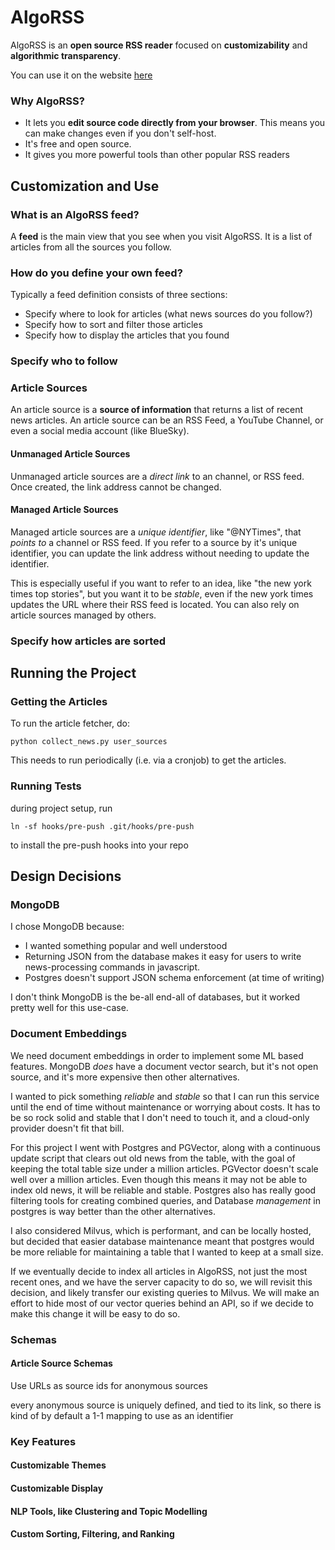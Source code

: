 # AlgoRSS

AlgoRSS is an **open source RSS reader** focused on **customizability** and **algorithmic transparency**. 

You can use it on the website [here](https://tbd19201230912091209.com)

### Why AlgoRSS?
- It lets you **edit source code directly from your browser**. This means you can make changes even if you don't self-host.
- It's free and open source.
- It gives you more powerful tools than other popular RSS readers

## Customization and Use
### What is an AlgoRSS feed?
A **feed** is the main view that you see when you visit AlgoRSS. It is a list of articles from all the sources you follow.

### How do you define your own feed?
Typically a feed definition consists of three sections:
- Specify where to look for articles (what news sources do you follow?)
- Specify how to sort and filter those articles
- Specify how to display the articles that you found

### Specify who to follow
### Article Sources
An article source is a **source of information** that returns a list of recent news articles. An article source can be an RSS Feed, a YouTube Channel, or even a social media account (like BlueSky).

#### Unmanaged Article Sources
Unmanaged article sources are a *direct link* to an channel, or RSS feed. Once created, the link address cannot be changed.

#### Managed Article Sources
Managed article sources are a *unique identifier*, like "@NYTimes", that *points to* a channel or RSS feed. If you refer to a source by it's unique identifier, you can update the link address without needing to update the identifier.

This is especially useful if you want to refer to an idea, like "the new york times top stories", but you want it to be *stable*, even if the new york times updates the URL where their RSS feed is located. You can also rely on article sources managed by others.

### Specify how articles are sorted

## Running the Project
### Getting the Articles
To run the article fetcher, do:

```
python collect_news.py user_sources
```

This needs to run periodically (i.e. via a cronjob) to get the articles.
### Running Tests
during project setup, run
```
ln -sf hooks/pre-push .git/hooks/pre-push
```

to install the pre-push hooks into your repo

## Design Decisions
### MongoDB
I chose MongoDB because:
- I wanted something popular and well understood
- Returning JSON from the database makes it easy
  for users to write news-processing commands in javascript.
- Postgres doesn't support JSON schema enforcement (at time of writing)

I don't think MongoDB is the be-all end-all of databases, but it worked pretty well for this use-case.

### Document Embeddings
We need document embeddings in order to implement some ML based features. MongoDB _does_ have a document vector search, but it's not open source, and it's more expensive then other alternatives.

I wanted to pick something _reliable_ and _stable_ so that I can run this service until the end of time without maintenance or worrying about costs. It has to be so rock solid and stable that I don't need to touch it, and a cloud-only provider doesn't fit that bill.

For this project I went with Postgres and PGVector, along with a continuous update script that clears out old news from the table, with the goal of keeping the total table size under a million articles. PGVector doesn't scale well over a million articles. Even though this means it may not be able to index old news, it will be reliable and stable. Postgres also has really good filtering tools for creating combined queries, and Database _management_ in postgres is way better than the other alternatives.

I also considered Milvus, which is performant, and can be locally hosted, but decided that easier database maintenance meant that postgres would be more reliable for maintaining a table that I wanted to keep at a small size.

If we eventually decide to index all articles in AlgoRSS, not just the most recent ones, and we have the server capacity to do so, we will revisit this decision, and likely transfer our existing queries to Milvus. We will make an effort to hide most of our vector queries behind an API, so if we decide to make this change it will be easy to do so.

### Schemas
#### Article Source Schemas
Use URLs as source ids for anonymous sources

every anonymous source is uniquely defined, and tied to its link, so there is kind of by default a 1-1 mapping to use as an identifier




### Key Features
#### Customizable Themes
#### Customizable Display
#### NLP Tools, like Clustering and Topic Modelling
#### Custom Sorting, Filtering, and Ranking

